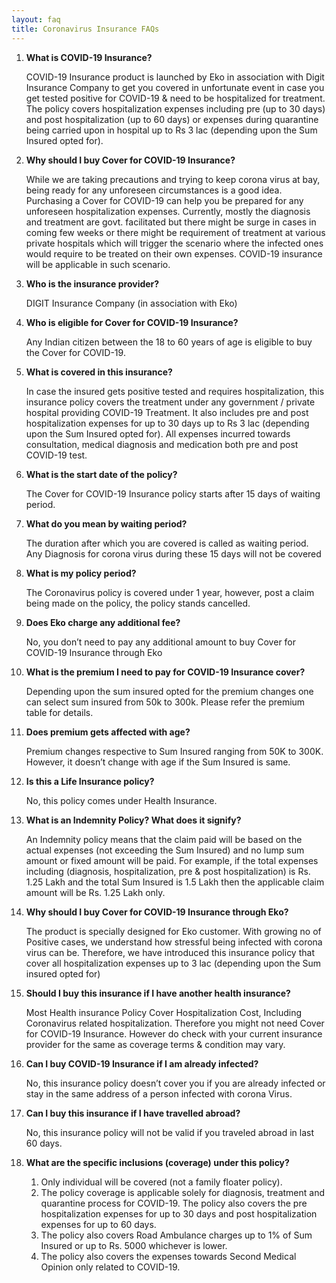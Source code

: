 ```yaml
---
layout: faq
title: Coronavirus Insurance FAQs
---
```

1. **What is COVID-19 Insurance?**

    COVID-19 Insurance product is launched by Eko in association with Digit Insurance Company to get you covered in unfortunate event in case you get tested positive for COVID-19 & need to be hospitalized for treatment. The policy covers hospitalization expenses including pre (up to 30 days) and post hospitalization (up to 60 days) or expenses during quarantine being carried upon in hospital up to Rs 3 lac (depending upon the Sum Insured opted for).

1. **Why should I buy Cover for COVID-19 Insurance?**

    While we are taking precautions and trying to keep corona virus at bay, being ready for any unforeseen circumstances is a good idea. Purchasing a Cover for COVID-19 can help you be prepared for any unforeseen hospitalization expenses. Currently, mostly the diagnosis and treatment are govt. facilitated but there might be surge in cases in coming few weeks or there might be requirement of treatment at various private hospitals which will trigger the scenario where the infected ones would require to be treated on their own expenses. COVID-19 insurance will be applicable in such scenario. 
    
1. **Who is the insurance provider?**

    DIGIT Insurance Company (in association with Eko)
    
1. **Who is eligible for Cover for COVID-19 Insurance?**

    Any Indian citizen between the 18 to 60 years of age is eligible to buy the Cover for COVID-19.
    
1. **What is covered in this insurance?**

    In case the insured gets positive tested and requires hospitalization, this insurance policy covers the treatment under any government / private hospital providing COVID-19 Treatment. It also includes pre and post hospitalization expenses for up to 30 days up to Rs 3 lac (depending upon the Sum Insured opted for). All expenses incurred towards consultation, medical diagnosis and medication both pre and post COVID-19 test.
  
1. **What is the start date of the policy?**

    The Cover for COVID-19 Insurance policy starts after 15 days of waiting period.

1. **What do you mean by waiting period?**

    The duration after which you are covered is called as waiting period. Any Diagnosis for corona virus during these 15 days will not be covered

1. **What is my policy period?**

    The Coronavirus policy is covered under 1 year, however, post a claim being made on the policy, the policy stands cancelled.

1. **Does Eko charge any additional fee?**

    No, you don’t need to pay any additional amount to buy Cover for COVID-19 Insurance through Eko

1. **What is the premium I need to pay for COVID-19 Insurance cover?**

    Depending upon the sum insured opted for the premium changes one can select sum insured from 50k to 300k. Please refer the premium table for details.

1. **Does premium gets affected with age?**

    Premium changes respective to Sum Insured ranging from 50K to 300K. However, it doesn’t change with age if the Sum Insured is same.

1. **Is this a Life Insurance policy?**
    
    No, this policy comes under Health Insurance.

1. **What is an Indemnity Policy? What does it signify?**

    An Indemnity policy means that the claim paid will be based on the actual expenses (not exceeding the Sum Insured) and no lump sum amount or fixed amount will be paid. For example, if the total expenses including (diagnosis, hospitalization, pre & post hospitalization) is Rs. 1.25 Lakh and the total Sum Insured is 1.5 Lakh then the applicable claim amount will be Rs. 1.25 Lakh only.

1. **Why should I buy Cover for COVID-19 Insurance through Eko?**

    The product is specially designed for Eko customer. With growing no of Positive cases, we understand how stressful being infected with corona virus can be. Therefore, we have introduced this insurance policy that cover all hospitalization expenses up to 3 lac (depending upon the Sum insured opted for)

1. **Should I buy this insurance if I have another health insurance?**

    Most Health insurance Policy Cover Hospitalization Cost, Including Coronavirus related hospitalization. Therefore you might not need Cover for COVID-19 Insurance. However do check with your current insurance provider for the same as coverage terms & condition may vary.

1. **Can I buy COVID-19 Insurance if I am already infected?**

    No, this insurance policy doesn’t cover you if you are already infected or stay in the same address of a person infected with corona Virus.

1. **Can I buy this insurance if I have travelled abroad?**

    No, this insurance policy will not be valid if you traveled abroad in last 60 days.

1. **What are the specific inclusions (coverage) under this policy?**
   1. Only individual will be covered (not a family floater policy).
   1. The policy coverage is applicable solely for diagnosis, treatment and quarantine process for COVID-19. The policy also covers the pre hospitalization expenses for up to 30 days and post hospitalization expenses for up to 60 days.
   1. The policy also covers Road Ambulance charges up to 1% of Sum Insured or up to Rs. 5000 whichever is lower.
   1. The policy also covers the expenses towards Second Medical Opinion only related to COVID-19.
